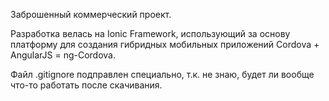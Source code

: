 Заброшенный коммерческий проект.

Разработка велась на Ionic Framework, использующий за основу платформу для создания гибридных мобильных приложений Cordova + AngularJS = ng-Cordova.

Файл .gitignore подправлен специально, т.к. не знаю, будет ли вообще что-то работать после скачивания.
